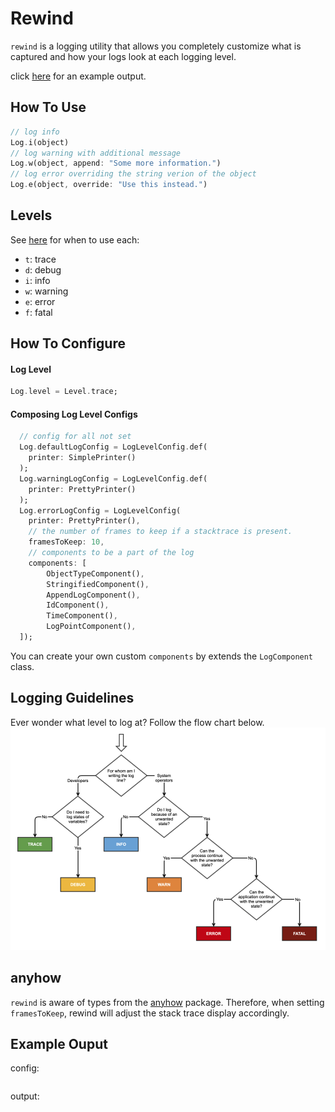 # Rewind

`rewind` is a logging utility that allows you completely customize what is captured and how your logs look at each logging level.

click [here]() for an example output.

## How To Use
```dart
// log info
Log.i(object)
// log warning with additional message
Log.w(object, append: "Some more information.")
// log error overriding the string verion of the object
Log.e(object, override: "Use this instead.")
```
## Levels
See [here]() for when to use each:
- `t`: trace
- `d`: debug
- `i`: info
- `w`: warning
- `e`: error
- `f`: fatal

## How To Configure
#### Log Level
```dart
Log.level = Level.trace;
```
#### Composing Log Level Configs
```dart
  // config for all not set
  Log.defaultLogConfig = LogLevelConfig.def(
    printer: SimplePrinter()
  );
  Log.warningLogConfig = LogLevelConfig.def(
    printer: PrettyPrinter()
  );
  Log.errorLogConfig = LogLevelConfig(
    printer: PrettyPrinter(),
    // the number of frames to keep if a stacktrace is present.
    framesToKeep: 10,
    // components to be a part of the log
    components: [
        ObjectTypeComponent(),
        StringifiedComponent(),
        AppendLogComponent(),
        IdComponent(),
        TimeComponent(),
        LogPointComponent(),
  ]);
```
You can create your own custom `components` by extends the `LogComponent` class.



## Logging Guidelines
Ever wonder what level to log at? Follow the flow chart below.
![Logging Guidelines](/assets/logging_guideline.png)


## anyhow
`rewind` is aware of types from the [anyhow]() package. Therefore, when setting `framesToKeep`, rewind will adjust the stack trace display accordingly.

## Example Ouput
config:
```dart

```
output: